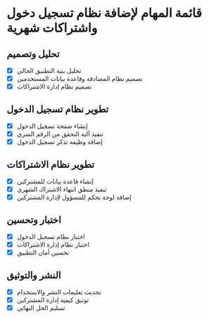 # قائمة المهام لإضافة نظام تسجيل دخول واشتراكات شهرية

## تحليل وتصميم
- [x] تحليل بنية التطبيق الحالي
- [x] تصميم نظام المصادقة وقاعدة بيانات المستخدمين
- [x] تصميم نظام إدارة الاشتراكات

## تطوير نظام تسجيل الدخول
- [x] إنشاء صفحة تسجيل الدخول
- [x] تنفيذ آلية التحقق من الرقم السري
- [x] إضافة وظيفة تذكر تسجيل الدخول

## تطوير نظام الاشتراكات
- [x] إنشاء قاعدة بيانات للمشتركين
- [x] تنفيذ منطق انتهاء الاشتراك الشهري
- [x] إضافة لوحة تحكم للمسؤول لإدارة المشتركين

## اختبار وتحسين
- [x] اختبار نظام تسجيل الدخول
- [x] اختبار نظام إدارة الاشتراكات
- [x] تحسين أمان التطبيق

## النشر والتوثيق
- [x] تحديث تعليمات النشر والاستخدام
- [x] توثيق كيفية إدارة المشتركين
- [x] تسليم الحل النهائي
